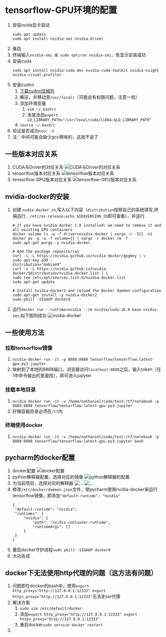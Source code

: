 # tensorflow-GPU环境的配置
1. 安装nvida显卡驱动
   ```
   sudo apt update
   sudo apt install nvidia-smi nvidia-driver
   ```
2. 重启
3. 终端输入`nvidia-smi 或 sudo optirun nvidia-smi`，有显示安装成功
4. 安装cuda
   ```
   sudo apt install nvidia-cuda-dev nvidia-cuda-toolkit nvidia-nsight nvidia-visual-profiler
   ```
5. 安装cudnn
   1. [下载cudnn压缩包](https://developer.nvidia.com/search/site/cudnn-7.0-linux-x64-v4.0)
   2. 解压，并移动至`/usr/local/`（可能会有权限问题，注意一哈）
   3. 添加环境变量
      1. `vim ~/.bashrc`
      2. 末尾添加`export LD_LIBRARY_PATH="/usr/local/cuda/lib64:$LD_LIBRARY_PATH"`
   4. `source ~/.bashrc`
6. 验证是否成功`nvcc -V`
7. 注：中间可能会缺少gcc啊啥的，这就不说了

## 一些版本对应关系
1. CUDA与Driver的对应关系
   ![CUDA与Driver的对应关系](img/3.png)
2. tensorlfow版本对应关系
   ![tensorlfow版本对应关系](img/4.png)
3. tensorlfow-GPU版本对应关系
   ![tensorlfow-GPU版本对应关系](img/5.png)

## nvidia-docker的安装
1. 创建 `nvdia-docker.sh`,写入以下内容（`distribution`按照自己的系统填写,终端运行`. /etc/os-release;echo $ID$VERSION_ID`即可查看），并运行.
   
   ```
   # If you have nvidia-docker 1.0 installed: we need to remove it and all existing GPU containers
   docker volume ls -q -f driver=nvidia-docker | xargs -r -I{} -n1 docker ps -q -a -f volume={} | xargs -r docker rm -f
   sudo apt-get purge -y nvidia-docker

   # Add the package repositories
   curl -s -L https://nvidia.github.io/nvidia-docker/gpgkey | \
   sudo apt-key add -
   distribution="debian9"
   curl -s -L https://nvidia.github.io/nvidia-docker/$distribution/nvidia-docker.list | \
   sudo tee /etc/apt/sources.list.d/nvidia-docker.list
   sudo apt-get update

   # Install nvidia-docker2 and reload the Docker daemon configuration
   sudo apt-get install -y nvidia-docker2
   sudo pkill -SIGHUP dockerd
   ```
2. 运行`docker run --runtime=nvidia --rm nvidia/cuda:10.0-base nvidia-smi`,如下图则成功
   ![nvidia-docker](img/6.png)
## 一些使用方法

### 拉取tensorflow镜像
1. `nvidia-docker run -it -p 8888:8888 tensorflow/tensorflow:latest-gpu-py3-jupyter`
2. 映射到了本地的8888端口，浏览器访问`localhost:8888`之后，输入token（在1中命令输出的里面找），即可进入jupyter

### 挂载本地目录
1. `nvidia-docker run -it -v /home/nathaniel/code/test:/tf/notebook -p 8888:8888 tensorflow/tensorflow:latest-gpu-py3-jupyter`
2. 好像容器目录必须在`/tf`内

### 终端使用docker
1. `nvidia-docker run -it -v /home/nathaniel/code/test:/tf/notebook -p 8888:8888 tensorflow/tensorflow:latest-gpu-py3-jupyter bash`


## pycharm的docker配置
1. docker配置
   ![docker配置](img/7.png)
2. python解释器配置，选择对应的镜像
   ![python解释器的配置](img/8.png)
3. 为当前项目，选择对应的解释器
   ![...](img/9.png)
   ![...](img/10.png)
4. 修改`/etc/docker/daemon.json`文件，使pycharm使用nvidia-docker来运行tensorlfow镜像，即添加`"default-runtime": "nvidia"`
   ```
   {
    "default-runtime": "nvidia",	
    "runtimes": {
        "nvidia": {
            "path": "nvidia-container-runtime",
            "runtimeArgs": []
        }
    }
   }
   ```
5. 重启docker守护进程`sudo pkill -SIGHUP dockerd`
6. 大功告成
   
## docker下无法使用http代理的问题（这方法有问题）
1. 问题即在docker的bash中，使用`export http_proxy="http://127.0.0.1:12333" export https_proxy="http://127.0.0.1:12333"`无法走ssr代理
2. 解决方案
   1. `sudo vim /etc/default/docker`
   2. 添加`export http_proxy="http://127.0.0.1:12333" export https_proxy="http://127.0.0.1:12333"`
   3. 重启docker`sudo service docker restart`
3. 

